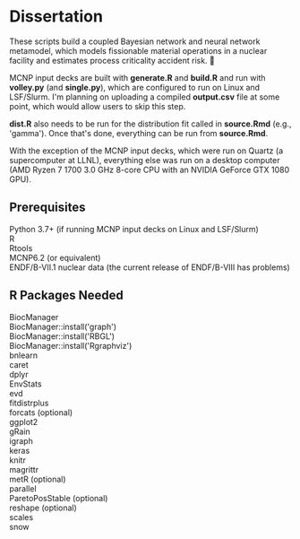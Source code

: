 # Dissertation

These scripts build a coupled Bayesian network and neural network metamodel, which models fissionable material operations in a nuclear facility and estimates process criticality accident risk. 🤯  

MCNP input decks are built with **generate.R** and **build.R** and run with **volley.py** (and **single.py**), which are configured to run on Linux and LSF/Slurm. I'm planning on uploading a compiled **output.csv** file at some point, which would allow users to skip this step.  

**dist.R** also needs to be run for the distribution fit called in **source.Rmd** (e.g., 'gamma'). Once that's done, everything can be run from **source.Rmd**.  

With the exception of the MCNP input decks, which were run on Quartz (a supercomputer at LLNL), everything else was run on a desktop computer (AMD Ryzen 7 1700 3.0 GHz 8-core CPU with an NVIDIA GeForce GTX 1080 GPU).  

## Prerequisites
Python 3.7+ (if running MCNP input decks on Linux and LSF/Slurm)  
R  
Rtools  
MCNP6.2 (or equivalent)  
ENDF/B-VII.1 nuclear data (the current release of ENDF/B-VIII has problems)  

## R Packages Needed
BiocManager  
BiocManager::install('graph')  
BiocManager::install('RBGL')  
BiocManager::install('Rgraphviz')  
bnlearn  
caret  
dplyr  
EnvStats  
evd  
fitdistrplus  
forcats (optional)  
ggplot2  
gRain  
igraph  
keras  
knitr  
magrittr  
metR (optional)  
parallel  
ParetoPosStable (optional)  
reshape (optional)  
scales  
snow  

